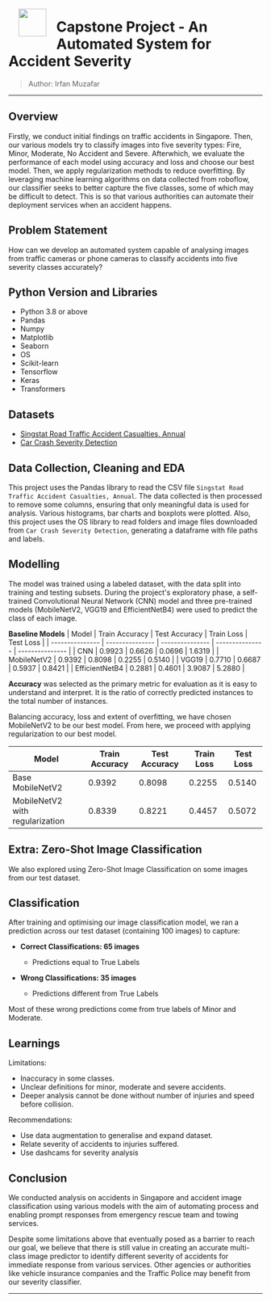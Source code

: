 <img src="http://imgur.com/1ZcRyrc.png" style="float: left; margin: 20px; height: 55px">

# Capstone Project - An Automated System for Accident Severity

> Author: Irfan Muzafar
---

## Overview

Firstly, we conduct initial findings on traffic accidents in Singapore. Then, our various models try to classify images into five severity types: Fire, Minor, Moderate, No Accident and Severe. Afterwhich, we evaluate the performance of each model using accuracy and loss and choose our best model. Then, we apply regularization methods to reduce overfitting. By leveraging machine learning algorithms on data collected from roboflow, our classifier seeks to better capture the five classes, some of which may be difficult to detect. This is so that various authorities can automate their deployment services when an accident happens.

## Problem Statement

How can we develop an automated system capable of analysing images from traffic cameras or phone cameras to classify accidents into five severity classes accurately?

## Python Version and Libraries

- Python 3.8 or above
- Pandas 
- Numpy
- Matplotlib
- Seaborn
- OS
- Scikit-learn 
- Tensorflow 
- Keras
- Transformers

## Datasets

- [Singstat Road Traffic Accident Casualties, Annual](https://tablebuilder.singstat.gov.sg/table/TS/M651281)
- [Car Crash Severity Detection](https://universe.roboflow.com/ansonlau1325-gmail-com/car-crash-severity-detection/dataset/13)

## Data Collection, Cleaning and EDA

This project uses the Pandas library to read the CSV file `Singstat Road Traffic Accident Casualties, Annual`. The data collected is then processed to remove some columns, ensuring that only meaningful data is used for analysis. Various histograms, bar charts and boxplots were plotted. Also, this project uses the OS library to read folders and image files downloaded from `Car Crash Severity Detection`, generating a dataframe with file paths and labels.

## Modelling

The model was trained using a labeled dataset, with the data split into training and testing subsets. During the project's exploratory phase, a self-trained Convolutional Neural Network (CNN) model and three pre-trained models (MobileNetV2, VGG19 and EfficientNetB4) were used to predict the class of each image.

**Baseline Models**
| Model | Train Accuracy | Test Accuracy | Train Loss | Test Loss |
| --------------- | --------------- | --------------- | --------------- | --------------- |
| CNN    | 0.9923    | 0.6626    | 0.0696 | 1.6319 |
| MobileNetV2 | 0.9392 | 0.8098 | 0.2255 | 0.5140 |
| VGG19 | 0.7710 | 0.6687 | 0.5937 | 0.8421 |
| EfficientNetB4 | 0.2881 | 0.4601 | 3.9087 | 5.2880 |

**Accuracy** was selected as the primary metric for evaluation as it is easy to understand and interpret. It is the ratio of correctly predicted instances to the total number of instances.

Balancing accuracy, loss and extent of overfitting, we have chosen MobileNetV2 to be our best model. From here, we proceed with applying regularization to our best model.

| Model | Train Accuracy | Test Accuracy | Train Loss | Test Loss |
| --------------- | --------------- | --------------- | --------------- | --------------- |
| Base MobileNetV2 | 0.9392 | 0.8098 | 0.2255 | 0.5140 |
| MobileNetV2 with regularization | 0.8339 | 0.8221 | 0.4457 | 0.5072 |

## Extra: Zero-Shot Image Classification
We also explored using Zero-Shot Image Classification on some images from our test dataset.

## Classification
After training and optimising our image classification model, we ran a prediction across our test dataset (containing 100 images) to capture:

- **Correct Classifications: 65 images**<br>
    - Predictions equal to True Labels

- **Wrong Classifications: 35 images**<br>
    - Predictions different from True Labels

Most of these wrong predictions come from true labels of Minor and Moderate.

## Learnings
Limitations:
- Inaccuracy in some classes.
- Unclear definitions for minor, moderate and severe accidents.
- Deeper analysis cannot be done without number of injuries and speed before collision.

Recommendations:
- Use data augmentation to generalise and expand dataset.
- Relate severity of accidents to injuries suffered.
- Use dashcams for severity analysis

## Conclusion

We conducted analysis on accidents in Singapore and accident image classification using various models with the aim of automating process and enabling prompt responses from emergency rescue team and towing services.

Despite some limitations above that eventually posed as a barrier to reach our goal, we believe that there is still value in creating an accurate multi-class image predictor to identify different severity of accidents for immediate response from various services. Other agencies or authorities like vehicle insurance companies and the Traffic Police may benefit from our severity classifier.

---
